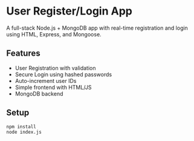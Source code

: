# User Register/Login App

A full-stack Node.js + MongoDB app with real-time registration and login using HTML, Express, and Mongoose.

## Features
- User Registration with validation
- Secure Login using hashed passwords
- Auto-increment user IDs
- Simple frontend with HTML/JS
- MongoDB backend

## Setup

```bash
npm install
node index.js
